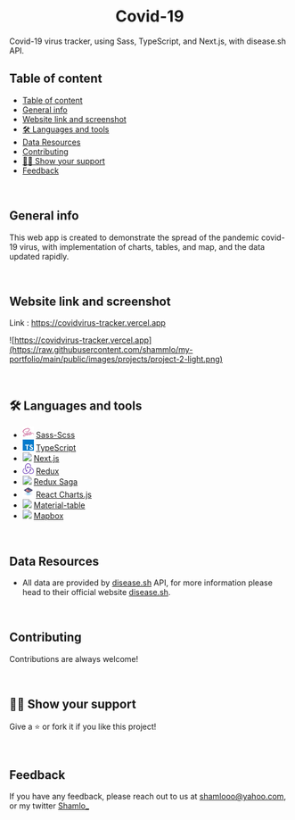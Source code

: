 
<h1 align="center">
Covid-19 
</h1>

Covid-19 virus tracker, using Sass, TypeScript, and Next.js, with disease.sh API.

## Table of content
- [Table of content](#table-of-content)
- [General info](#general-info)
- [Website link and screenshot](#website-link-and-screenshot)
- [🛠 Languages and tools](#-languages-and-tools)
- [Data Resources](#data-resources)
- [Contributing](#contributing)
- [:man_astronaut: Show your support](#man_astronaut-show-your-support)
- [Feedback](#feedback)

&nbsp;
## General info
This web app is created to demonstrate the spread of the pandemic covid-19 virus, with implementation of charts, tables, and map, and the data updated rapidly.

&nbsp;
## Website link and screenshot
Link : https://covidvirus-tracker.vercel.app


![https://covidvirus-tracker.vercel.app](https://raw.githubusercontent.com/shammlo/my-portfolio/main/public/images/projects/project-2-light.png)

&nbsp;
## 🛠 Languages and tools

-    <code><img height="20" src="https://raw.githubusercontent.com/github/explore/80688e429a7d4ef2fca1e82350fe8e3517d3494d/topics/sass/sass.png"></code> [Sass-Scss](https://sass-lang.com/)
-    <code><img height="20" src="https://raw.githubusercontent.com/github/explore/80688e429a7d4ef2fca1e82350fe8e3517d3494d/topics/typescript/typescript.png"></code> [TypeScript](https://www.typescriptlang.org/)
-    <code><img height="20" src="https://camo.githubusercontent.com/92ec9eb7eeab7db4f5919e3205918918c42e6772562afb4112a2909c1aaaa875/68747470733a2f2f6173736574732e76657263656c2e636f6d2f696d6167652f75706c6f61642f76313630373535343338352f7265706f7369746f726965732f6e6578742d6a732f6e6578742d6c6f676f2e706e67"></code> [Next.js](https://nextjs.org/)
-    <code><img height="20" src="https://raw.githubusercontent.com/devicons/devicon/master/icons/redux/redux-original.svg"></code> [Redux](https://redux.js.org/)
-    <code><img height="20" src="https://raw.githubusercontent.com/redux-saga/redux-saga/master/logo/0800/Redux-Saga-Logo.png"></code> [Redux Saga](https://redux-saga.js.org/)
-    <code><img height="20" src="https://raw.githubusercontent.com/reactchartjs/react-chartjs-2/master/website/static/img/logo.svg"></code> [React Charts.js](https://github.com/reactchartjs/react-chartjs-2)
-    <code><img height="20" src="https://raw.githubusercontent.com/mbrn/material-table.com/master/docs/assets/logo-back.png"></code> [Material-table](https://material-table.com/#/)
-    <code><img height="20" src="https://camo.githubusercontent.com/fb4b319edc8e4001cf633fca4c2c6d93e77595159e1450c8f825eca3f41499a9/68747470733a2f2f7374617469632d6173736574732e6d6170626f782e636f6d2f7777772f6c6f676f732f6d6170626f782d6c6f676f2d626c61636b2e706e67"></code> [Mapbox](https://www.mapbox.com/)

&nbsp;
## Data Resources

-   All data are provided by [disease.sh](https://www.disease.sh/) API, for more information please head to their official website [disease.sh](https://www.disease.sh/).

&nbsp;
## Contributing

Contributions are always welcome!

&nbsp;
## :man_astronaut: Show your support

Give a ⭐️ or fork it if you like this project!


&nbsp;
## Feedback

If you have any feedback, please reach out to us at [shamlooo@yahoo.com](shamlooo@yahoo.com), or my twitter [Shamlo_](https://twitter.com/Shamlo_)

